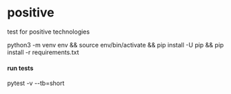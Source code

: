 # positive
test for positive technologies

python3 -m venv env &&
source env/bin/activate &&
pip install -U pip &&
pip install -r requirements.txt

#### run tests
pytest -v --tb=short